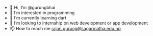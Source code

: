 - 👋 Hi, I’m @gurungbhai
- 👀 I’m interested in programming
- 🌱 I’m currently learning dart
- 💞️ I’m looking to internship on web development or app development
- 📫 How to reach me rajan.gurung@sagarmatha.edu.np

<!---
gurungbhai/gurungbhai is a ✨ special ✨ repository because its `README.md` (this file) appears on your GitHub profile.
You can click the Preview link to take a look at your changes.
--->
